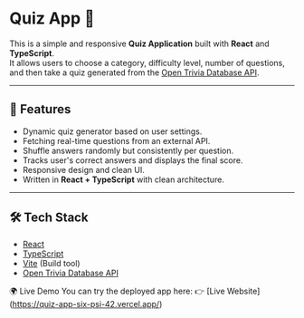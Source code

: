 # Quiz App 🎯

This is a simple and responsive **Quiz Application** built with **React** and **TypeScript**.  
It allows users to choose a category, difficulty level, number of questions, and then take a quiz generated from the [Open Trivia Database API](https://opentdb.com/).

---

## 🚀 Features

- Dynamic quiz generator based on user settings.
- Fetching real-time questions from an external API.
- Shuffle answers randomly but consistently per question.
- Tracks user's correct answers and displays the final score.
- Responsive design and clean UI.
- Written in **React + TypeScript** with clean architecture.

---

## 🛠 Tech Stack

- [React](https://react.dev/)
- [TypeScript](https://www.typescriptlang.org/)
- [Vite](https://vitejs.dev/) (Build tool)
- [Open Trivia Database API](https://opentdb.com/)

🌍 Live Demo
You can try the deployed app here:
👉 [Live Website] (https://quiz-app-six-psi-42.vercel.app/)
